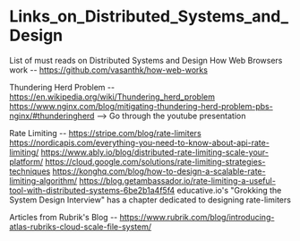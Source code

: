 # Links_on_Distributed_Systems_and_Design
List of must reads on Distributed Systems and Design
How Web Browsers work -- https://github.com/vasanthk/how-web-works

Thundering Herd Problem --
https://en.wikipedia.org/wiki/Thundering_herd_problem
https://www.nginx.com/blog/mitigating-thundering-herd-problem-pbs-nginx/#thunderingherd  --> Go through the youtube presentation

Rate Limiting --
https://stripe.com/blog/rate-limiters
https://nordicapis.com/everything-you-need-to-know-about-api-rate-limiting/
https://www.ably.io/blog/distributed-rate-limiting-scale-your-platform/
https://cloud.google.com/solutions/rate-limiting-strategies-techniques
https://konghq.com/blog/how-to-design-a-scalable-rate-limiting-algorithm/
https://blog.getambassador.io/rate-limiting-a-useful-tool-with-distributed-systems-6be2b1a4f5f4
educative.io's "Grokking the System Design Interview" has a chapter dedicated to designing rate-limiters

Articles from Rubrik's Blog --
https://www.rubrik.com/blog/introducing-atlas-rubriks-cloud-scale-file-system/

